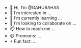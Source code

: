 - 👋 Hi, I’m @GAHURAHAS
- 👀 I’m interested in ...
- 🌱 I’m currently learning ...
- 💞️ I’m looking to collaborate on ...
- 📫 How to reach me ...
- 😄 Pronouns: ...
- ⚡ Fun fact: ...

<!---
GAHURAHAS/GAHURAHAS is a ✨ special ✨ repository because its `README.md` (this file) appears on your GitHub profile.
You can click the Preview link to take a look at your changes.
--->
